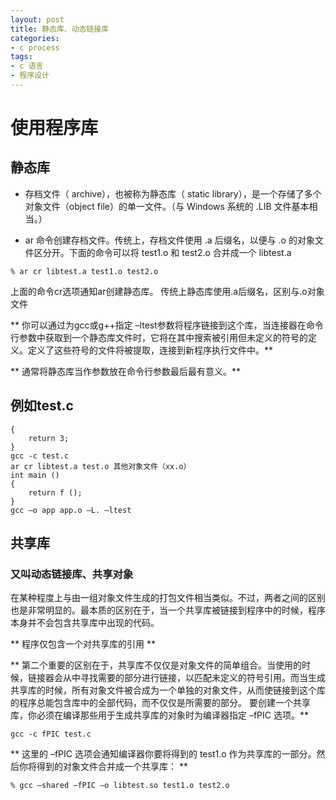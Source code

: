 ```yaml
---
layout: post
title: 静态库、动态链接库
categories:
- c process
tags:
- c 语言
- 程序设计
---
```

# 使用程序库

## 静态库 

* 存档文件（ archive），也被称为静态库（ static library），是一个存储了多个对象文件（object file）的单一文件。（与 Windows 系统的 .LIB 文件基本相当。）

* ar 命令创建存档文件。传统上，存档文件使用 .a 后缀名，以便与 .o 的对象文件区分开。下面的命令可以将 test1.o 和 test2.o 合并成一个 libtest.a 

` % ar cr libtest.a test1.o test2.o `

上面的命令cr选项通知ar创建静态库。
传统上静态库使用.a后缀名，区别与.o对象文件

** 你可以通过为gcc或g++指定 –ltest参数将程序链接到这个库，当连接器在命令行参数中获取到一个静态库文件时，它将在其中搜索被引用但未定义的符号的定义。定义了这些符号的文件将被提取，连接到新程序执行文件中。**

** 通常将静态库当作参数放在命令行参数最后最有意义。**

## 例如test.c

```int f ()
{
	return 3;
}
gcc -c test.c 
ar cr libtest.a test.o 其他对象文件（xx.o）
int main ()
{
	return f ();
}
gcc –o app app.o –L. –ltest 
```

## 共享库

### 又叫动态链接库、共享对象

在某种程度上与由一组对象文件生成的打包文件相当类似。不过，两者之间的区别也是非常明显的。最本质的区别在于，当一个共享库被链接到程序中的时候，程序本身并不会包含共享库中出现的代码。

** 程序仅包含一个对共享库的引用 **

** 第二个重要的区别在于，共享库不仅仅是对象文件的简单组合。当使用的时候，链接器会从中寻找需要的部分进行链接，以匹配未定义的符号引用。而当生成共享库的时候，所有对象文件被合成为一个单独的对象文件，从而使链接到这个库的程序总能包含库中的全部代码，而不仅仅是所需要的部分。
要创建一个共享库，你必须在编译那些用于生成共享库的对象时为编译器指定 –fPIC 选项。**

` gcc -c fPIC test.c `

** 这里的 –fPIC 选项会通知编译器你要将得到的 test1.o 作为共享库的一部分。然后你将得到的对象文件合并成一个共享库： **

`% gcc –shared –fPIC –o libtest.so test1.o test2.o `

